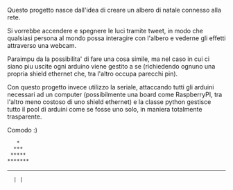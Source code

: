Questo progetto nasce dall'idea di creare un albero di natale
connesso alla rete.

Si vorrebbe accendere e spegnere le luci tramite tweet, in modo 
che qualsiasi persona al mondo possa interagire con l'albero e 
vederne gli effetti attraverso una webcam.

Paraimpu da la possibilita' di fare una cosa simile, ma nel caso
in cui ci siano piu uscite ogni arduino viene gestito a se
(richiedendo ognuno una propria shield ethernet che, tra l'altro
occupa parecchi pin).

Con questo progetto invece utilizzo la seriale, attaccando tutti
gli arduini necessari ad un computer (possibilmente una board come
RaspberryPI, tra l'altro meno costoso di uno shield ethernet) e
la classe python gestisce tutto il pool di arduini come se fosse uno
solo, in maniera totalmente trasparente.

Comodo :)




       *
      ***
     *****
    *******
   *********
      | |
